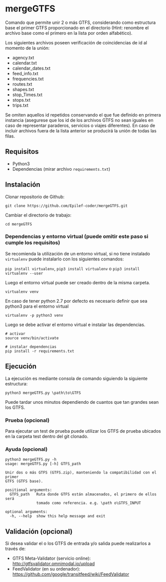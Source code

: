 # mergeGTFS
Comando que permite unir 2 o más GTFS, considerando como estructura base el primer GTFS proporcionado en el directorio (Hint: renombre el archivo base como el primero en la lista por orden alfabético).

Los siguientes archivos poseen verificación de coincidencias de id al momento de la unión: 

- agency.txt
- calendar.txt
- calendar_dates.txt
- feed_info.txt
- frequencies.txt
- routes.txt
- shapes.txt
- stop_Times.txt
- stops.txt
- trips.txt

Se omiten aquellos id repetidos conservando el que fue definido en primera instancia (asegurese que los id de los archivos GTFS no sean iguales en caso de representar paraderos, servicios o viajes diferentes). En caso de incluir archivos fuera de la lista anterior se producirá la unión de todas las filas. 

## Requisitos

- Python3
- Dependencias (mirar archivo `requirements.txt`)

## Instalación 

Clonar repositorio de Github:

```
git clone https://github.com/Epilef-coder/mergeGTFS.git
```
Cambiar el directorio de trabajo:

```
cd mergeGTFS
```

### Dependencias y entorno virtual (puede omitir este paso si cumple los requisitos)

Se recomienda la utilización de un entorno virtual, si no tiene instalado ```virtualenv``` puede instalarlo con los siguientes comandos:

```pip install virtualenv```, ```pip3 install virtualenv``` o ```pip3 install virtualenv --user```


Luego el entorno virtual puede ser creado dentro de la misma carpeta.

```
virtualenv venv
```

En caso de tener python 2.7 por defecto es necesario definir que sea python3 para el entorno virtual

```
virtualenv -p python3 venv
```


Luego se debe activar el entorno virtual e instalar las dependencias.
 
```
# activar
source venv/bin/activate
 
# instalar dependencias
pip install -r requirements.txt
```

## Ejecución

La ejecución es mediante consola de comando siguiendo la siguiente estructura:

```
python3 mergeGTFS.py \path\to\GTFS
```

Puede tardar unos minutos dependiendo de cuantos  que tan grandes sean los GTFS.

### Prueba (opcional)

Para ejecutar un test de prueba puede utilizar los GTFS de prueba ubicados en la carpeta test dentro del git clonado.
### Ayuda (opcional)

```
python3 mergeGTFS.py -h
usage: mergeGTFS.py [-h] GTFS_path

Unir dos o más GTFS (GTFS.zip), manteniendo la compatibilidad con el primer
GTFS (GTFS base).

positional arguments:
  GTFS_path   Ruta donde GTFS están almacenados, el primero de ellos será
              tomado como referencia. e.g. \path o\GTFS_INPUT

optional arguments:
  -h, --help  show this help message and exit
```

## Validación (opcional)

Si desea validar el o los GTFS de entrada y/o salida puede realizarlos a través de: 

- GTFS Meta-Validator (servicio online): http://gtfsvalidator.omnimodal.io/upload
- FeedValidator (en su ordenador): https://github.com/google/transitfeed/wiki/FeedValidator
